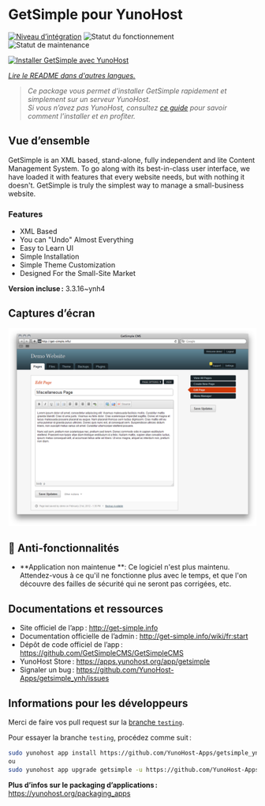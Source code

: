<!--
Nota bene : ce README est automatiquement généré par <https://github.com/YunoHost/apps/tree/master/tools/readme_generator>
Il NE doit PAS être modifié à la main.
-->

# GetSimple pour YunoHost

[![Niveau d’intégration](https://dash.yunohost.org/integration/getsimple.svg)](https://dash.yunohost.org/appci/app/getsimple) ![Statut du fonctionnement](https://ci-apps.yunohost.org/ci/badges/getsimple.status.svg) ![Statut de maintenance](https://ci-apps.yunohost.org/ci/badges/getsimple.maintain.svg)

[![Installer GetSimple avec YunoHost](https://install-app.yunohost.org/install-with-yunohost.svg)](https://install-app.yunohost.org/?app=getsimple)

*[Lire le README dans d'autres langues.](./ALL_README.md)*

> *Ce package vous permet d’installer GetSimple rapidement et simplement sur un serveur YunoHost.*  
> *Si vous n’avez pas YunoHost, consultez [ce guide](https://yunohost.org/install) pour savoir comment l’installer et en profiter.*

## Vue d’ensemble

GetSimple is an XML based, stand-alone, fully independent and lite Content Management System. To go along with its best-in-class user interface, we have loaded it with features that every website needs, but with nothing it doesn't. GetSimple is truly the simplest way to manage a small-business website.

### Features

- XML Based
- You can "Undo" Almost Everything
- Easy to Learn UI
- Simple Installation
- Simple Theme Customization
- Designed For the Small-Site Market

**Version incluse :** 3.3.16~ynh4

## Captures d’écran

![Capture d’écran de GetSimple](./doc/screenshots/screenshot_editpage.png)

## :red_circle: Anti-fonctionnalités

- **Application non maintenue **: Ce logiciel n'est plus maintenu. Attendez-vous à ce qu'il ne fonctionne plus avec le temps, et que l'on découvre des failles de sécurité qui ne seront pas corrigées, etc.

## Documentations et ressources

- Site officiel de l’app : <http://get-simple.info>
- Documentation officielle de l’admin : <http://get-simple.info/wiki/fr:start>
- Dépôt de code officiel de l’app : <https://github.com/GetSimpleCMS/GetSimpleCMS>
- YunoHost Store : <https://apps.yunohost.org/app/getsimple>
- Signaler un bug : <https://github.com/YunoHost-Apps/getsimple_ynh/issues>

## Informations pour les développeurs

Merci de faire vos pull request sur la [branche `testing`](https://github.com/YunoHost-Apps/getsimple_ynh/tree/testing).

Pour essayer la branche `testing`, procédez comme suit :

```bash
sudo yunohost app install https://github.com/YunoHost-Apps/getsimple_ynh/tree/testing --debug
ou
sudo yunohost app upgrade getsimple -u https://github.com/YunoHost-Apps/getsimple_ynh/tree/testing --debug
```

**Plus d’infos sur le packaging d’applications :** <https://yunohost.org/packaging_apps>
